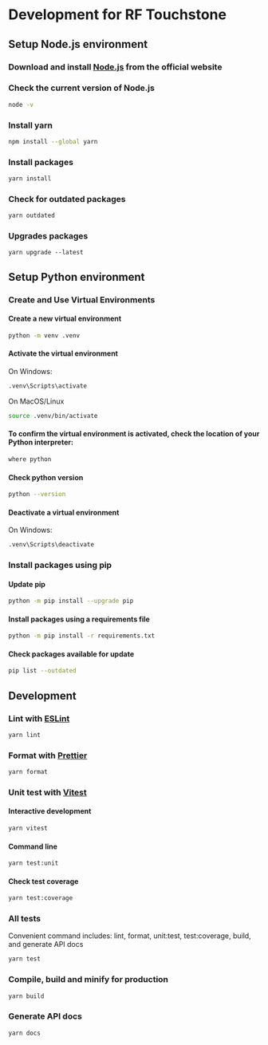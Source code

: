 # Development for RF Touchstone

## Setup Node.js environment

### Download and install [Node.js](https://nodejs.org/en/download/package-manager) from the official website

### Check the current version of Node.js

```sh
node -v
```

### Install yarn

```sh
npm install --global yarn
```

### Install packages

```sh
yarn install
```

### Check for outdated packages

```sh
yarn outdated
```

### Upgrades packages

```
yarn upgrade --latest
```

## Setup Python environment

### Create and Use Virtual Environments

#### Create a new virtual environment

```sh
python -m venv .venv
```

#### Activate the virtual environment

On Windows:

```sh
.venv\Scripts\activate
```

On MacOS/Linux

```sh
source .venv/bin/activate
```

#### To confirm the virtual environment is activated, check the location of your Python interpreter:

```sh
where python
```

#### Check python version

```sh
python --version
```

#### Deactivate a virtual environment

On Windows:

```sh
.venv\Scripts\deactivate
```

### Install packages using pip

#### Update pip

```sh
python -m pip install --upgrade pip
```

#### Install packages using a requirements file

```sh
python -m pip install -r requirements.txt
```

#### Check packages available for update

```sh
pip list --outdated
```

## Development

### Lint with [ESLint](https://eslint.org/)

```sh
yarn lint
```

### Format with [Prettier](https://prettier.io/)

```sh
yarn format
```

### Unit test with [Vitest](https://vitest.dev/)

#### Interactive development

```sh
yarn vitest
```

#### Command line

```sh
yarn test:unit
```

#### Check test coverage

```sh
yarn test:coverage
```

### All tests

Convenient command includes: lint, format, unit:test, test:coverage, build, and generate API docs

```sh
yarn test
```

### Compile, build and minify for production

```sh
yarn build
```

### Generate API docs

```sh
yarn docs
```
